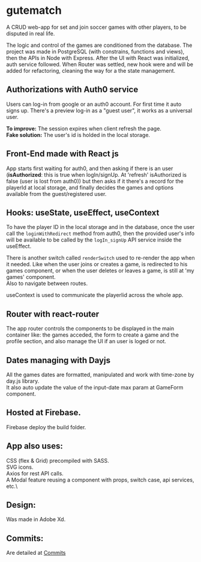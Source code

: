 #  gutematch
A CRUD web-app for set and join soccer games with other players, to be disputed in real life.

The logic and control of the games are conditioned from the database.
The project was made in PostgreSQL (with constrains, functions and views), then the APIs in Node with Express.
After the UI with React was initialized, auth service followed. 
When Router was settled, new hook were and will be added for refactoring, cleaning the way for a the state management.

## Authorizations with Auth0 service
Users can log-in from google or an auth0 account. For first time it auto signs up.
There's a preview log-in as a "guest user", it works as a universal user.

**To improve:** The session expires when client refresh the page.\
**Fake solution:** The user's id is holded in the local storage.

## Front-End made with React js
App starts first waiting for auth0, and then asking if there is an user (**isAuthorized**: this is true when logIn/signUp. At 'refresh' isAuthorized is false (user is lost from auth0)) but then asks if it there's a record for the playerId at local storage, and finally decides the games and options available from the guest/registered user.

## Hooks: useState, useEffect, useContext
To have the player ID in the local storage and in the database, once the user call the `loginWithRedirect` method from auth0, then the provided user's info will be available to be called by the `logIn_signUp` API service inside the useEffect.

There is another switch called `renderSwitch` used to re-render the app when it needed. Like when the user joins or creates a game, is redirected to his games component, or when the user deletes or leaves a game, is still at 'my games' component.\
Also to navigate between routes.

useContext is used to communicate the playerIid across the whole app.

## Router with react-router
The app router controls the components to be displayed in the main container like: the games acceded, the form to create a game and the profile section, and also manage the UI if an user is loged or not.

## Dates managing with Dayjs
All the games dates are formatted, manipulated and work with time-zone by day.js library.\
It also auto update the value of the input-date max param at GameForm component.

## Hosted at Firebase.
Firebase deploy the build folder.

## App also uses:
CSS (flex & Grid) precompiled with SASS.\
SVG icons.\
Axios for rest API calls.\
A Modal feature reusing a component with props, switch case, api services, etc.\

## Design:
Was made in Adobe Xd.

## Commits:
Are detailed at [Commits](Commits.md)
